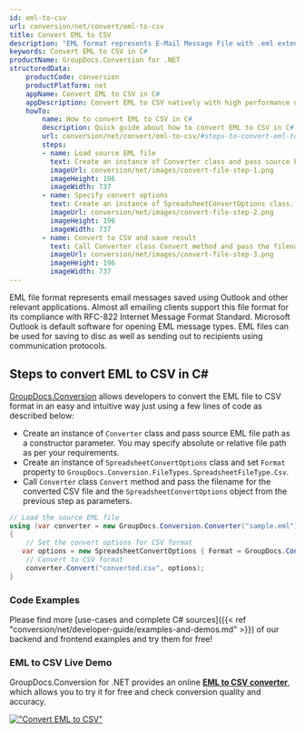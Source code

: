 ```yaml
---
id: eml-to-csv
url: conversion/net/convert/eml-to-csv
title: Convert EML to CSV
description: "EML format represents E-Mail Message File with .eml extension. Learn how to convert EML to CSV file programmatically in C# language using GroupDocs.Conversion for .NET library."
keywords: Convert EML to CSV in C#
productName: GroupDocs.Conversion for .NET
structuredData:
    productCode: conversion
    productPlatform: net
    appName: Convert EML to CSV in C#
    appDescription: Convert EML to CSV natively with high performance using C# language and server side GroupDocs.Conversion for .NET APIs, without the use of any software like Microsoft or Open Office.
    howTo:
        name: How to convert EML to CSV in C# 
        description: Quick guide about how to convert EML to CSV in C# with high performance and accuracy.
        url: conversion/net/convert/eml-to-csv/#steps-to-convert-eml-to-csv-in-c
        steps:
        - name: Load source EML file 
          text: Create an instance of Converter class and pass source EML file path as a constructor parameter. You may specify absolute or relative file path as per your requirements. 
          imageUrl: conversion/net/images/convert-file-step-1.png
          imageHeight: 196
          imageWidth: 737
        - name: Specify convert options 
          text: Create an instance of SpreadsheetConvertOptions class.
          imageUrl: conversion/net/images/convert-file-step-2.png
          imageHeight: 196
          imageWidth: 737
        - name: Convert to CSV and save result 
          text: Call Converter class Convert method and pass the filename for the converted HTML file and the SpreadsheetConvertOptions object from the previous step as parameters.
          imageUrl: conversion/net/images/convert-file-step-3.png
          imageHeight: 196
          imageWidth: 737
---
```


EML file format represents email messages saved using Outlook and other relevant applications. Almost all emailing clients support this file format for its compliance with RFC-822 Internet Message Format Standard. Microsoft Outlook is default software for opening EML message types. EML files can be used for saving to disc as well as sending out to recipients using communication protocols.

## Steps to convert EML to CSV in C#

[GroupDocs.Conversion](https://products.groupdocs.com/conversion/net) allows developers to convert the EML file to CSV format in an easy and intuitive way just using a few lines of code as described below:

* Create an instance of `Converter` class and pass source EML file path as a constructor parameter. You may specify absolute or relative file path as per your requirements. 
* Create an instance of `SpreadsheetConvertOptions` class and set `Format` property to `GroupDocs.Conversion.FileTypes.SpreadsheetFileType.Csv`.
* Call `Converter` class `Convert` method and pass the filename for the converted CSV file and the `SpreadsheetConvertOptions` object from the previous step as parameters.

```csharp
// Load the source EML file
using (var converter = new GroupDocs.Conversion.Converter("sample.eml"))
{
    // Set the convert options for CSV format
   var options = new SpreadsheetConvertOptions { Format = GroupDocs.Conversion.FileTypes.SpreadsheetFileType.Csv };
    // Convert to CSV format
    converter.Convert("converted.csv", options);
}
```

### Code Examples

Please find more [use-cases and complete C# sources]({{< ref "conversion/net/developer-guide/examples-and-demos.md" >}}) of our backend and frontend examples and try them for free!

### EML to CSV Live Demo

GroupDocs.Conversion for .NET provides an online [**EML to CSV converter**](https://products.groupdocs.app/conversion/eml-to-csv), which allows you to try it for free and check conversion quality and accuracy.

[!["Convert EML to CSV"](conversion/net/images/convert-to-csv/convert-eml-to-csv.png)](https://products.groupdocs.app/conversion/eml-to-csv)